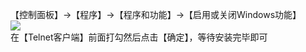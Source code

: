 【控制面板】->【程序】->【程序和功能】->【启用或关闭Windows功能】  
![](http://img.blog.csdn.net/20160514103239484)  
在【Telnet客户端】前面打勾然后点击【确定】，等待安装完毕即可
